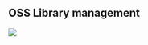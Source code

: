 ## OSS Library management

<img src="https://img.skitch.com/20120715-q2kh3ac4e324kydigjpbpwescx.jpg" />
